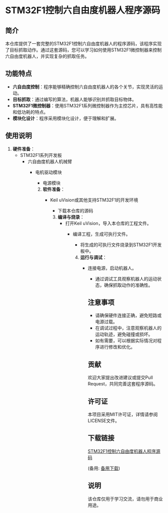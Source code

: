 # STM32F1控制六自由度机器人程序源码

## 简介

本仓库提供了一套完整的STM32F1控制六自由度机器人的程序源码，该程序实现了目标抓取动作。通过这套源码，您可以学习如何使用STM32F1微控制器来控制六自由度机器人，并实现复杂的抓取任务。

## 功能特点

- **六自由度控制**：程序能够精确控制六自由度机器人的各个关节，实现灵活的运动。
- **目标抓取**：通过编写的算法，机器人能够识别并抓取目标物体。
- **STM32F1微控制器**：使用STM32F1系列微控制器作为主控芯片，具有高性能和低功耗的特点。
- **模块化设计**：程序采用模块化设计，便于理解和扩展。

## 使用说明

1. **硬件准备**：
   - STM32F1系列开发板
      - 六自由度机器人机械臂
         - 电机驱动模块
            - 电源模块

            2. **软件准备**：
               - Keil uVision或其他支持STM32F1的开发环境
                  - 下载本仓库的源码

                  3. **编译与烧录**：
                     - 打开Keil uVision，导入本仓库的工程文件。
                        - 编译工程，生成可执行文件。
                           - 将生成的可执行文件烧录到STM32F1开发板中。

                           4. **运行与调试**：
                              - 连接电源，启动机器人。
                                 - 通过调试工具观察机器人的运动状态，确保抓取动作的准确性。

                                 ## 注意事项

                                 - 请确保硬件连接正确，避免短路或电源过载。
                                 - 在调试过程中，注意观察机器人的运动轨迹，避免碰撞或损坏。
                                 - 如有需要，可以根据实际情况对程序进行修改和优化。

                                 ## 贡献

                                 欢迎大家提出改进建议或提交Pull Request，共同完善这套程序源码。

                                 ## 许可证

                                 本项目采用MIT许可证，详情请参阅LICENSE文件。

                                 ## 下载链接
                                 [STM32F1控制六自由度机器人程序源码](https://pan.quark.cn/s/50c0fad36c56) 

                                 (备用: [备用下载](https://pan.baidu.com/s/1yOfsAw7AvhPCPU2ZT96YRg?pwd=1234))

                                 ## 说明

                                 该仓库仅用于学习交流，请勿用于商业用途。
